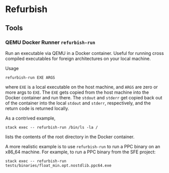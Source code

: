 # Refurbish

## Tools

### QEMU Docker Runner `refurbish-run`

Run an executable via QEMU in a Docker container. Useful for running
cross compiled executables for foreign architectures on your local
machine.

Usage

    refurbish-run EXE ARGS

where `EXE` is a local executable on the host machine, and `ARGS` are
zero or more args to `EXE`. The `EXE` gets copied from the host
machine into the Docker container and run there. The `stdout` and
`stderr` get copied back out of the container into the local `stdout`
and `stderr`, respectively, and the return code is returned locally.

As a contrived example,

    stack exec -- refurbish-run /bin/ls -la /

lists the contents of the root directory in the Docker container.

A more realistic example is to use `refurbish-run` to run a PPC binary
on an x86_64 machine. For example, to run a PPC binary from the SFE
project:

    stack exec -- refurbish-run tests/binaries/float_min.opt.nostdlib.ppc64.exe

